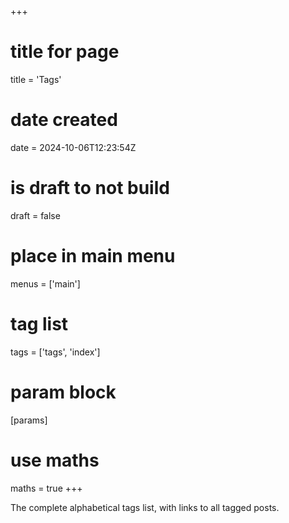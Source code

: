 +++
# title for page
title = 'Tags'
# date created
date = 2024-10-06T12:23:54Z
# is draft to not build
draft = false
# place in main menu
menus = ['main']
# tag list
tags = ['tags', 'index']
# param block
[params]
# use maths
maths = true
+++

The complete alphabetical tags list, with links to all tagged posts.
